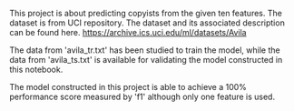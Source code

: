 This project is about predicting copyists from the given ten features. The dataset is from UCI repository. The dataset and its associated description can be found here. https://archive.ics.uci.edu/ml/datasets/Avila

The data from 'avila_tr.txt' has been studied to train the model, while the data from 'avila_ts.txt' is available for validating the model constructed in this notebook.

The model constructed in this project is able to achieve a 100% performance score measured by 'f1' although only one feature is used.
